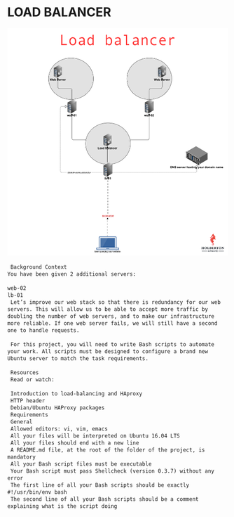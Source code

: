 # LOAD BALANCER
![alt text](image.png)

     Background Context
    You have been given 2 additional servers:

    web-02
    lb-01
     Let’s improve our web stack so that there is redundancy for our web servers. This will allow us to be able to accept more traffic by doubling the number of web servers, and to make our infrastructure more reliable. If one web server fails, we will still have a second one to handle requests.

     For this project, you will need to write Bash scripts to automate your work. All scripts must be designed to configure a brand new Ubuntu server to match the task requirements.

     Resources
     Read or watch:
 
     Introduction to load-balancing and HAproxy
     HTTP header
     Debian/Ubuntu HAProxy packages
     Requirements
     General
     Allowed editors: vi, vim, emacs
     All your files will be interpreted on Ubuntu 16.04 LTS
     All your files should end with a new line
     A README.md file, at the root of the folder of the project, is mandatory
     All your Bash script files must be executable
     Your Bash script must pass Shellcheck (version 0.3.7) without any error
     The first line of all your Bash scripts should be exactly #!/usr/bin/env bash
     The second line of all your Bash scripts should be a comment explaining what is the script doing
